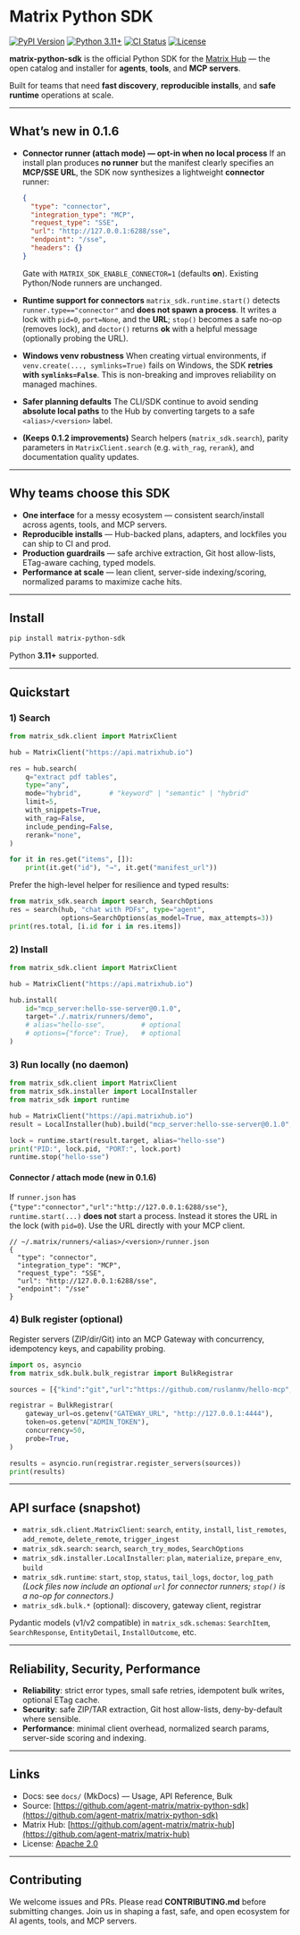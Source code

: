 # Matrix Python SDK

[![PyPI Version](https://img.shields.io/pypi/v/matrix-python-sdk.svg)](https://pypi.org/project/matrix-python-sdk/)
[![Python 3.11+](https://img.shields.io/pypi/pyversions/matrix-python-sdk.svg)](https://pypi.org/project/matrix-python-sdk/)
[![CI Status](https://github.com/agent-matrix/matrix-python-sdk/actions/workflows/ci.yml/badge.svg?branch=master)](https://github.com/agent-matrix/matrix-python-sdk/actions/workflows/ci.yml)
[![License](https://img.shields.io/badge/license-Apache%202.0-blu)](https://github.com/agent-matrix/matrix-python-sdk/blob/master/LICENSE)

**matrix-python-sdk** is the official Python SDK for the [Matrix Hub](https://github.com/agent-matrix/matrix-hub) — the open catalog and installer for **agents**, **tools**, and **MCP servers**.

Built for teams that need **fast discovery**, **reproducible installs**, and **safe runtime** operations at scale.

---

## What’s new in 0.1.6

* **Connector runner (attach mode) — opt-in when no local process**
  If an install plan produces **no runner** but the manifest clearly specifies an **MCP/SSE URL**, the SDK now synthesizes a lightweight **connector** runner:

  ```json
  {
    "type": "connector",
    "integration_type": "MCP",
    "request_type": "SSE",
    "url": "http://127.0.0.1:6288/sse",
    "endpoint": "/sse",
    "headers": {}
  }
  ```

  Gate with `MATRIX_SDK_ENABLE_CONNECTOR=1` (defaults **on**). Existing Python/Node runners are unchanged.

* **Runtime support for connectors**
  `matrix_sdk.runtime.start()` detects `runner.type=="connector"` and **does not spawn a process**. It writes a lock with `pid=0`, `port=None`, and the **URL**; `stop()` becomes a safe no-op (removes lock), and `doctor()` returns **ok** with a helpful message (optionally probing the URL).

* **Windows venv robustness**
  When creating virtual environments, if `venv.create(..., symlinks=True)` fails on Windows, the SDK **retries with `symlinks=False`**. This is non-breaking and improves reliability on managed machines.

* **Safer planning defaults**
  The CLI/SDK continue to avoid sending **absolute local paths** to the Hub by converting targets to a safe `<alias>/<version>` label.

* **(Keeps 0.1.2 improvements)** Search helpers (`matrix_sdk.search`), parity parameters in `MatrixClient.search` (e.g. `with_rag`, `rerank`), and documentation quality updates.

---

## Why teams choose this SDK

* **One interface** for a messy ecosystem — consistent search/install across agents, tools, and MCP servers.
* **Reproducible installs** — Hub-backed plans, adapters, and lockfiles you can ship to CI and prod.
* **Production guardrails** — safe archive extraction, Git host allow-lists, ETag-aware caching, typed models.
* **Performance at scale** — lean client, server-side indexing/scoring, normalized params to maximize cache hits.

---

## Install

```bash
pip install matrix-python-sdk
```

Python **3.11+** supported.

---

## Quickstart

### 1) Search

```python
from matrix_sdk.client import MatrixClient

hub = MatrixClient("https://api.matrixhub.io")

res = hub.search(
    q="extract pdf tables",
    type="any",
    mode="hybrid",       # "keyword" | "semantic" | "hybrid"
    limit=5,
    with_snippets=True,
    with_rag=False,
    include_pending=False,
    rerank="none",
)

for it in res.get("items", []):
    print(it.get("id"), "→", it.get("manifest_url"))
```

Prefer the high-level helper for resilience and typed results:

```python
from matrix_sdk.search import search, SearchOptions
res = search(hub, "chat with PDFs", type="agent",
             options=SearchOptions(as_model=True, max_attempts=3))
print(res.total, [i.id for i in res.items])
```

### 2) Install

```python
from matrix_sdk.client import MatrixClient

hub = MatrixClient("https://api.matrixhub.io")

hub.install(
    id="mcp_server:hello-sse-server@0.1.0",
    target="./.matrix/runners/demo",
    # alias="hello-sse",         # optional
    # options={"force": True},   # optional
)
```

### 3) Run locally (no daemon)

```python
from matrix_sdk.client import MatrixClient
from matrix_sdk.installer import LocalInstaller
from matrix_sdk import runtime

hub = MatrixClient("https://api.matrixhub.io")
result = LocalInstaller(hub).build("mcp_server:hello-sse-server@0.1.0", alias="hello-sse")

lock = runtime.start(result.target, alias="hello-sse")
print("PID:", lock.pid, "PORT:", lock.port)
runtime.stop("hello-sse")
```

#### Connector / attach mode (new in 0.1.6)

If `runner.json` has `{"type":"connector","url":"http://127.0.0.1:6288/sse"}`, `runtime.start(...)` **does not** start a process. Instead it stores the URL in the lock (with `pid=0`). Use the URL directly with your MCP client.

```jsonc
// ~/.matrix/runners/<alias>/<version>/runner.json
{
  "type": "connector",
  "integration_type": "MCP",
  "request_type": "SSE",
  "url": "http://127.0.0.1:6288/sse",
  "endpoint": "/sse"
}
```

### 4) Bulk register (optional)

Register servers (ZIP/dir/Git) into an MCP Gateway with concurrency, idempotency keys, and capability probing.

```python
import os, asyncio
from matrix_sdk.bulk.bulk_registrar import BulkRegistrar

sources = [{"kind":"git","url":"https://github.com/ruslanmv/hello-mcp","ref":"main","probe":True}]

registrar = BulkRegistrar(
    gateway_url=os.getenv("GATEWAY_URL", "http://127.0.0.1:4444"),
    token=os.getenv("ADMIN_TOKEN"),
    concurrency=50,
    probe=True,
)

results = asyncio.run(registrar.register_servers(sources))
print(results)
```

---

## API surface (snapshot)

* `matrix_sdk.client.MatrixClient`: `search`, `entity`, `install`, `list_remotes`, `add_remote`, `delete_remote`, `trigger_ingest`
* `matrix_sdk.search`: `search`, `search_try_modes`, `SearchOptions`
* `matrix_sdk.installer.LocalInstaller`: `plan`, `materialize`, `prepare_env`, `build`
* `matrix_sdk.runtime`: `start`, `stop`, `status`, `tail_logs`, `doctor`, `log_path`
  *(Lock files now include an optional `url` for connector runners; `stop()` is a no-op for connectors.)*
* `matrix_sdk.bulk.*` (optional): discovery, gateway client, registrar

Pydantic models (v1/v2 compatible) in `matrix_sdk.schemas`: `SearchItem`, `SearchResponse`, `EntityDetail`, `InstallOutcome`, etc.

---

## Reliability, Security, Performance

* **Reliability**: strict error types, small safe retries, idempotent bulk writes, optional ETag cache.
* **Security**: safe ZIP/TAR extraction, Git host allow-lists, deny-by-default where sensible.
* **Performance**: minimal client overhead, normalized search params, server-side scoring and indexing.

---

## Links

* Docs: see `docs/` (MkDocs) — Usage, API Reference, Bulk
* Source: [https://github.com/agent-matrix/matrix-python-sdk](https://github.com/agent-matrix/matrix-python-sdk)
* Matrix Hub: [https://github.com/agent-matrix/matrix-hub](https://github.com/agent-matrix/matrix-hub)
* License: [Apache 2.0](https://github.com/agent-matrix/matrix-python-sdk/blob/master/LICENSE)

---

## Contributing

We welcome issues and PRs. Please read **CONTRIBUTING.md** before submitting changes.
Join us in shaping a fast, safe, and open ecosystem for AI agents, tools, and MCP servers.
